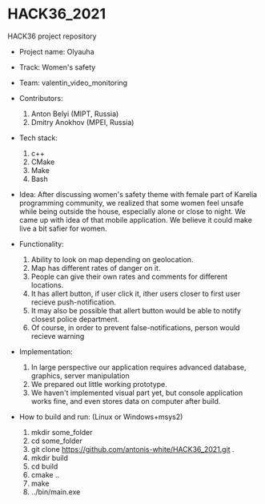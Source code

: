 # HACK36_2021
HACK36 project repository

* Project name: Olyauha

* Track: Women's safety

* Team: valentin_video_monitoring

* Contributors: 
    1. Anton Belyi (MIPT, Russia)
    2. Dmitry Anokhov (MPEI, Russia)

* Tech stack:
    1. c++
    2. CMake
    3. Make
    4. Bash

* Idea:
    After discussing women's safety theme with
    female part of Karelia programming community,
    we realized that some women feel unsafe while being outside
    the house, especially alone or close to night.
    We came up with idea of that mobile application.
    We believe it could make live a bit safier for women.

* Functionality:
    1. Ability to look on map depending on geolocation.
    2. Map has different rates of danger on it.
    3. People can give their own rates and comments for 
    different locations.
    4. It has allert button, if user click it, ither users closer
    to first user recieve push-notification.
    5. It may also be possible that allert button would be able
    to notify closest police department.
    6. Of course, in order to prevent false-notifications,
    person would recieve warning

* Implementation:
    1. In large perspective our application
    requires advanced database, graphics, server manipulation
    2. We prepared out little working prototype.
    3. We haven't implemented visual part yet, 
    but console application works fine, and even stores data 
    on computer after build.

* How to build and run: (Linux or Windows+msys2)
    1. mkdir some_folder
    2. cd some_folder
    3. git clone https://github.com/antonis-white/HACK36_2021.git .
    4. mkdir build
    5. cd build
    6. cmake ..
    7. make
    8. ../bin/main.exe
